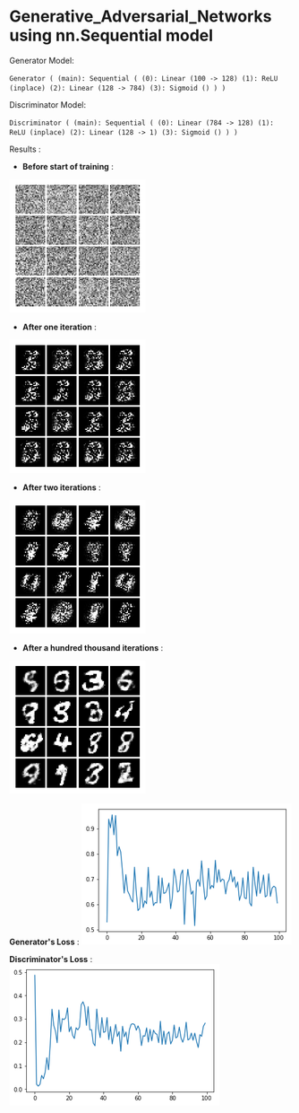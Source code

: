 # Generative_Adversarial_Networks using nn.Sequential model

Generator Model:

`Generator (
  (main): Sequential (
    (0): Linear (100 -> 128)
    (1): ReLU (inplace)
    (2): Linear (128 -> 784)
    (3): Sigmoid ()
  )
)`

Discriminator Model:

`Discriminator (
  (main): Sequential (
    (0): Linear (784 -> 128)
    (1): ReLU (inplace)
    (2): Linear (128 -> 1)
    (3): Sigmoid ()
  )
)`

Results : 
* **Before start of training** : 

![Before start of training](./out-pytorch-gan/000.png)
* **After one iteration** : 

![After one iteration](./out-pytorch-gan/001.png)
* **After two iterations** : 

![After two iteration](./out-pytorch-gan/002.png)
* **After a hundred thousand iterations** : 

![After a hundred thousand iterations](./out-pytorch-gan/099.png)


**Generator's Loss** : ![gen-loss](./out-pytorch-gan/gen_loss.png)

**Discriminator's Loss** : ![disc-loss](./out-pytorch-gan/dis_loss.png)
